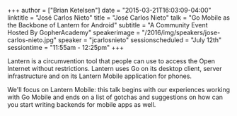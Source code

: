 +++
author = ["Brian Ketelsen"]
date = "2015-03-21T16:03:09-04:00"
linktitle = "José Carlos Nieto"
title = "José Carlos Nieto"
talk = "Go Mobile as the Backbone of Lantern for Android"
subtitle = "A Community Event Hosted By GopherAcademy"
speakerimage = "/2016/img/speakers/jose-carlos-nieto.jpg"
speaker = "jcarlosnieto"
sessionscheduled = "July 12th"
sessiontime = "11:55am - 12:25pm"
+++

Lantern is a circumvention tool that people can use to access the Open Internet without restrictions. Lantern uses Go on its desktop client, server infrastructure and on its Lantern Mobile application for phones.

We'll focus on Lantern Mobile: this talk begins with our experiences working with Go Mobile and ends on a list of gotchas and suggestions on how can you start writing backends for mobile apps as well.
